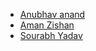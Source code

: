  - [Anubhav anand](https://github.com/anubhav5095)
 - [Aman Zishan](https://github.com/Aman-zishan)
 - [Sourabh Yadav](https://github.com/Sourabh950)
 

